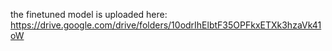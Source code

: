 the finetuned model is uploaded here: https://drive.google.com/drive/folders/10odrIhElbtF35OPFkxETXk3hzaVk41oW